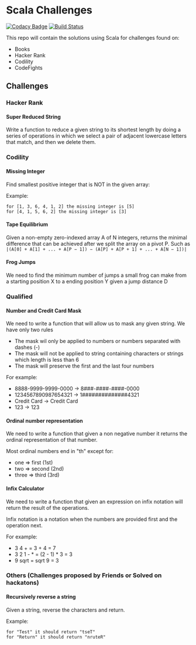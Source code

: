 # Scala Challenges

[![Codacy Badge](https://api.codacy.com/project/badge/Grade/5120a93f50d44aebb6c291072ad363aa)](https://app.codacy.com/app/geektimus/scala-challenges?utm_source=github.com&utm_medium=referral&utm_content=geektimus/scala-challenges&utm_campaign=Badge_Grade_Dashboard)
[![Build Status](https://travis-ci.org/geektimus/scala-challenges.svg?branch=master)](https://travis-ci.org/geektimus/scala-challenges)

This repo will contain the solutions using Scala for challenges found on:

* Books
* Hacker Rank
* Codility
* CodeFights

## Challenges

### Hacker Rank

#### Super Reduced String

Write a function to reduce a given string to its shortest length by doing a series of
operations in which we select a pair of adjacent lowercase letters that match,
and then we delete them.

### Codility

#### Missing Integer

Find smallest positive integer that is NOT in the given array:

Example:

```text
for [1, 3, 6, 4, 1, 2] the missing integer is [5]
for [4, 1, 5, 6, 2] the missing integer is [3]
```
#### Tape Equilibrium
Given a non-empty zero-indexed array A of N integers, returns the minimal difference 
that can be achieved after we split the array on a pivot P. Such as 
```|(A[0] + A[1] + ... + A[P − 1]) − (A[P] + A[P + 1] + ... + A[N − 1])|```

#### Frog Jumps
We need to find the minimum number of jumps a small frog can make from a starting position X to a ending position Y 
given a jump distance D

### Qualified

#### Number and Credit Card Mask

We need to write a function that will allow us to mask any given string. We have only two rules

- The mask wil only be applied to numbers or numbers separated with dashes
(-)
- The mask will not be applied to string containing characters or strings which length is less than 6
- The mask will preserve the first and the last four numbers

For example:

- 8888-9999-9999-0000 -> 8###-####-####-0000
- 1234567890987654321 -> 1##############4321
- Credit Card -> Credit Card
- 123 -> 123

#### Ordinal number representation

We need to write a function that given a non negative number it returns the ordinal representation of that number.

Most ordinal numbers end in "th" except for:

* one ⇒ first (1st)
* two ⇒ second (2nd)
* three ⇒ third (3rd)

#### Infix Calculator
We need to write a function that given an expression on infix notation will return the result of the operations.

Infix notation is a notation when the numbers are provided first and the operation next.

For example: 

- 3 4 + = 3 + 4 = 7
- 3 2 1 - * = (2 - 1) * 3 = 3
- 9 sqrt = sqrt 9 = 3

### Others (Challenges proposed by Friends or Solved on hackatons)

#### Recursively reverse a string

Given a string, reverse the characters and return.

Example:

```text
for "Test" it should return "tseT"
for "Return" it should return "nruteR"
```
